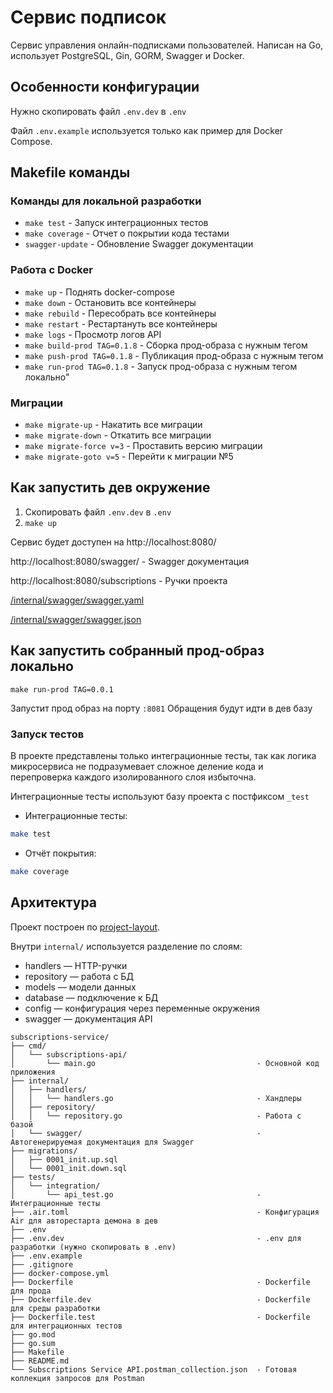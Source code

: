 
# Сервис подписок

Сервис управления онлайн-подписками пользователей. Написан на Go, использует PostgreSQL, Gin, GORM, Swagger и Docker.

## Особенности конфигурации

Нужно скопировать файл `.env.dev` в `.env`

Файл `.env.example` используется только как пример для Docker Compose.

## Makefile команды
###  Команды для локальной разработки
- `make test`            - Запуск интеграционных тестов
- `make coverage`        - Отчет о покрытии кода тестами
- `swagger-update`       - Обновление Swagger документации

### Работа с Docker
- `make up`              - Поднять docker-compose
- `make down`            - Остановить все контейнеры
- `make rebuild`         - Пересобрать все контейнеры
- `make restart`         - Рестартануть все контейнеры
- `make logs`            - Просмотр логов API
- `make build-prod TAG=0.1.8`   - Сборка прод-образа с нужным тегом
- `make push-prod TAG=0.1.8`    - Публикация прод-образа с нужным тегом
- `make run-prod TAG=0.1.8`     - Запуск прод-образа с нужным тегом локально"

### Миграции
- `make migrate-up`      - Накатить все миграции
- `make migrate-down`    - Откатить все миграции
- `make migrate-force v=3`  - Проставить версию миграции
- `make migrate-goto v=5`   - Перейти к миграции №5
    

## Как запустить дев окружение
1.  Скопировать файл `.env.dev` в `.env`
2. `make up`

Сервис будет доступен на http://localhost:8080/

http://localhost:8080/swagger/ - Swagger документация

http://localhost:8080/subscriptions - Ручки проекта

[/internal/swagger/swagger.yaml](/internal/swagger/swagger.yaml)

[/internal/swagger/swagger.json](/internal/swagger/swagger.json)

## Как запустить собранный прод-образ локально

```
make run-prod TAG=0.0.1
```
Запустит прод образ на порту `:8081`
Обращения будут идти в дев базу

### Запуск тестов

В проекте представлены только интеграционные тесты, так как логика микросервиса
не подразумевает сложное деление кода и перепроверка каждого изолированного слоя
избыточна.

Интеграционные тесты используют базу проекта с постфиксом `_test`

- Интеграционные тесты:
```bash
make test
```

-  Отчёт покрытия:
```bash
make coverage
```

## Архитектура

Проект построен по [project-layout](https://github.com/golang-standards/project-layout).

Внутри `internal/` используется разделение по слоям:

- handlers — HTTP-ручки
- repository — работа с БД
- models — модели данных
- database — подключение к БД
- config — конфигурация через переменные окружения
- swagger — документация API
```
subscriptions-service/
├── cmd/
│   └── subscriptions-api/
│       └── main.go                                    - Основной код приложения
├── internal/
│   ├── handlers/
│   │   └── handlers.go                                - Хандлеры
│   ├── repository/
│   │   └── repository.go                              - Работа с базой
│   └── swagger/                                       - Автогенерируемая документация для Swagger
├── migrations/
│   ├── 0001_init.up.sql
│   └── 0001_init.down.sql
├── tests/
│   └── integration/
│       └── api_test.go                                - Интеграционные тесты
├── .air.toml                                          - Конфигурация Air для авторестарта демона в дев
├── .env
├── .env.dev                                           - .env для разработки (нужно скопировать в .env)
├── .env.example
├── .gitignore
├── docker-compose.yml
├── Dockerfile                                         - Dockerfile для прода
├── Dockerfile.dev                                     - Dockerfile для среды разработки
├── Dockerfile.test                                    - Dockerfile для интеграционных тестов
├── go.mod
├── go.sum
├── Makefile
├── README.md
└── Subscriptions Service API.postman_collection.json  - Готовая коллекция запросов для Postman
```